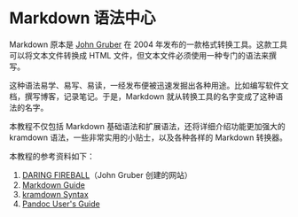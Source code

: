 # Markdown 语法中心

Markdown 原本是 [John Gruber][markdownCreator] 在 2004 年发布的一款格式转换工具。这款工具可以将文本文件转换成 HTML 文件，但文本文件必须使用一种专门的语法来撰写。

这种语法易学、易写、易读，一经发布便被迅速发掘出各种用途。比如编写软件文档，撰写博客，记录笔记。于是，Markdown 就从转换工具的名字变成了这种语法的名字。

本教程不仅包括 Markdown 基础语法和扩展语法，还将详细介绍功能更加强大的 kramdown 语法，一些非常实用的小贴士，以及各种各样的 Markdown 转换器。

本教程的参考资料如下：

1. [DARING FIREBALL][markdownCreator]（John Gruber 创建的网站）
2. [Markdown Guide][]
3. [kramdown Syntax][]
4. [Pandoc User's Guide][]


[markdownCreator]: https://daringfireball.net/projects/markdown/ "Markdown 创始人"
[Markdown Guide]: https://www.markdownguide.org/
[kramdown Syntax]: https://kramdown.gettalong.org/index.html
[Pandoc User's Guide]: https://pandoc.org/MANUAL.html